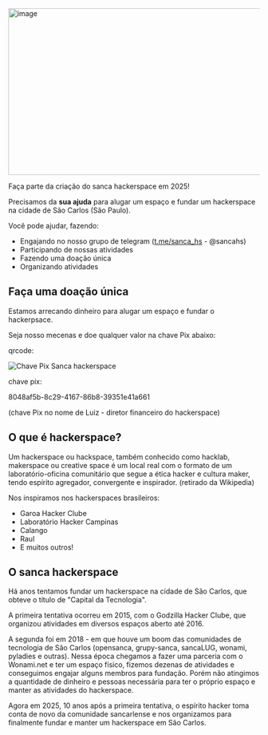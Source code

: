 <img width="548" height="334" alt="image" src="https://github.com/user-attachments/assets/27a24b6f-71f3-4760-9b42-6ddb4c79fdb6" />

Faça parte da criação do sanca hackerspace em 2025!

Precisamos da **sua ajuda** para alugar um espaço e fundar um hackerspace na cidade de São Carlos (São Paulo).

Você pode ajudar, fazendo:
- Engajando no nosso grupo de telegram ([t.me/sanca_hs](https://t.me/sanca_hs) - @sancahs)
- Participando de nossas atividades
- Fazendo uma doação única
- Organizando atividades

## Faça uma doação única

Estamos arrecando dinheiro para alugar um espaço e fundar o hackerpsace.

Seja nosso mecenas e doe qualquer valor na chave Pix abaixo:

qrcode:

![Chave Pix Sanca hackerspace](https://github.com/user-attachments/assets/d4a0f35e-4844-4519-b478-fc0969ea16ad)

chave pix:

8048af5b-8c29-4167-86b8-39351e41a661

(chave Pix no nome de Luiz - diretor financeiro do hackerspace)

## O que é hackerspace?

Um hackerspace ou hackspace, também conhecido como hacklab, makerspace ou creative space é um local real com o formato de um laboratório-oficina comunitário que segue a ética hacker e cultura maker, tendo espírito agregador, convergente e inspirador. (retirado da Wikipedia)

Nos inspiramos nos hackerspaces brasileiros:
- Garoa Hacker Clube
- Laboratório Hacker Campinas
- Calango
- Raul
- E muitos outros!

## O sanca hackerspace

Há anos tentamos fundar um hackerspace na cidade de São Carlos, que obteve o título de "Capital da Tecnologia".

A primeira tentativa ocorreu em 2015, com o Godzilla Hacker Clube, que organizou atividades em diversos espaços aberto até 2016.

A segunda foi em 2018 - em que houve um boom das comunidades de tecnologia de São Carlos (opensanca, grupy-sanca, sancaLUG, wonami, pyladies e outras). Nessa época chegamos a fazer uma parceria com o Wonami.net e ter um espaço físico, fizemos dezenas de atividades e conseguimos engajar alguns membros para fundação. Porém não atingimos a quantidade de dinheiro e pessoas necessária para ter o próprio espaço e manter as atividades do hackerspace.

Agora em 2025, 10 anos após a primeira tentativa, o espírito hacker toma conta de novo da comunidade sancarlense e nos organizamos para finalmente fundar e manter um hackerspace em São Carlos.
